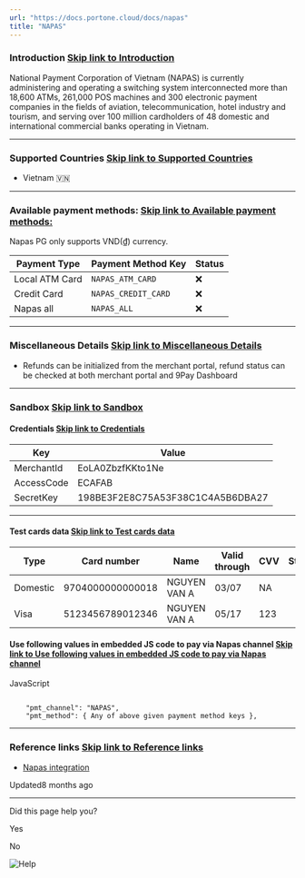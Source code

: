 ```yaml
---
url: "https://docs.portone.cloud/docs/napas"
title: "NAPAS"
---
```


### Introduction   [Skip link to Introduction](https://docs.portone.cloud/docs/napas\#introduction)

National Payment Corporation of Vietnam (NAPAS) is currently administering and operating a switching system interconnected more than 18,600 ATMs, 261,000 POS machines and 300 electronic payment companies in the fields of aviation, telecommunication, hotel industry and tourism, and serving over 100 million cardholders of 48 domestic and international commercial banks operating in Vietnam.

* * *

### Supported Countries   [Skip link to Supported Countries](https://docs.portone.cloud/docs/napas\#supported-countries)

- Vietnam 🇻🇳

* * *

### Available payment methods:   [Skip link to Available payment methods:](https://docs.portone.cloud/docs/napas\#available-payment-methods)

Napas PG only supports VND(₫) currency.

| Payment Type | Payment Method Key | Status |
| --- | --- | --- |
| Local ATM Card | `NAPAS_ATM_CARD` | ❌ |
| Credit Card | `NAPAS_CREDIT_CARD` | ❌ |
| Napas all | `NAPAS_ALL` | ❌ |

* * *

### Miscellaneous Details   [Skip link to Miscellaneous Details](https://docs.portone.cloud/docs/napas\#miscellaneous-details)

- Refunds can be initialized from the merchant portal, refund status can be checked at both merchant portal and 9Pay Dashboard

* * *

### Sandbox   [Skip link to Sandbox](https://docs.portone.cloud/docs/napas\#sandbox)

#### Credentials   [Skip link to Credentials](https://docs.portone.cloud/docs/napas\#credentials)

| Key | Value |
| --- | --- |
| MerchantId | EoLA0ZbzfKKto1Ne |
| AccessCode | ECAFAB |
| SecretKey | 198BE3F2E8C75A53F38C1C4A5B6DBA27 |

* * *

#### Test cards data   [Skip link to Test cards data](https://docs.portone.cloud/docs/napas\#test-cards-data)

| Type | Card number | Name | Valid through | CVV | Status |
| --- | --- | --- | --- | --- | --- |
| Domestic | 9704000000000018 | NGUYEN VAN A | 03/07 | NA |  |
| Visa | 5123456789012346 | NGUYEN VAN A | 05/17 | 123 |  |

#### Use following values in embedded JS code to pay via Napas channel   [Skip link to Use following values in embedded JS code to pay via Napas channel](https://docs.portone.cloud/docs/napas\#use-following-values-in-embedded-js-code-to-pay-via-napas-channel)

JavaScript

```rdmd-code lang-javascript theme-light

    "pmt_channel": "NAPAS",
    "pmt_method": { Any of above given payment method keys },

```

* * *

### Reference links   [Skip link to Reference links](https://docs.portone.cloud/docs/napas\#reference-links)

- [Napas integration](http://www.hitecha.org/vnt_upload/product/11_2017/NAPASMerchantIntegrationSpecification_2.2.pdf)

Updated8 months ago

* * *

Did this page help you?

Yes

No

![Help](https://cdn.jsdelivr.net/gh/iamport-intl/portone-devx-chatbot-widget@production/public/chat-intro1.svg)